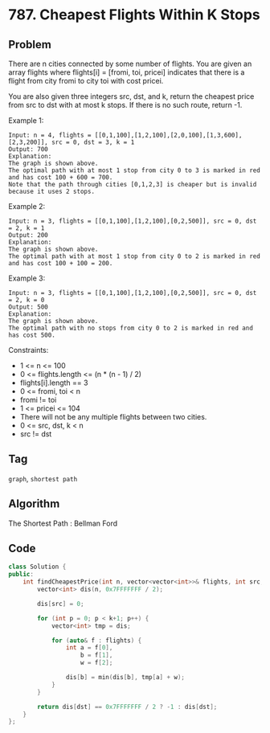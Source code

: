 # 787. Cheapest Flights Within K Stops

## Problem

There are n cities connected by some number of flights. You are given an array flights where flights[i] = [fromi, toi, pricei] indicates that there is a flight from city fromi to city toi with cost pricei.

You are also given three integers src, dst, and k, return the cheapest price from src to dst with at most k stops. If there is no such route, return -1.

Example 1:
```
Input: n = 4, flights = [[0,1,100],[1,2,100],[2,0,100],[1,3,600],[2,3,200]], src = 0, dst = 3, k = 1
Output: 700
Explanation:
The graph is shown above.
The optimal path with at most 1 stop from city 0 to 3 is marked in red and has cost 100 + 600 = 700.
Note that the path through cities [0,1,2,3] is cheaper but is invalid because it uses 2 stops.
```

Example 2:
```
Input: n = 3, flights = [[0,1,100],[1,2,100],[0,2,500]], src = 0, dst = 2, k = 1
Output: 200
Explanation:
The graph is shown above.
The optimal path with at most 1 stop from city 0 to 2 is marked in red and has cost 100 + 100 = 200.
```

Example 3:
```
Input: n = 3, flights = [[0,1,100],[1,2,100],[0,2,500]], src = 0, dst = 2, k = 0
Output: 500
Explanation:
The graph is shown above.
The optimal path with no stops from city 0 to 2 is marked in red and has cost 500.
```

Constraints:
- 1 <= n <= 100
- 0 <= flights.length <= (n * (n - 1) / 2)
- flights[i].length == 3
- 0 <= fromi, toi < n
- fromi != toi
- 1 <= pricei <= 104
- There will not be any multiple flights between two cities.
- 0 <= src, dst, k < n
- src != dst

## Tag  
```graph```, ```shortest path```

## Algorithm

The Shortest Path : Bellman Ford

## Code
```cpp
class Solution {
public:
    int findCheapestPrice(int n, vector<vector<int>>& flights, int src, int dst, int k) {
        vector<int> dis(n, 0x7FFFFFFF / 2);

        dis[src] = 0;

        for (int p = 0; p < k+1; p++) {
            vector<int> tmp = dis;

            for (auto& f : flights) {
                int a = f[0],
                    b = f[1],
                    w = f[2];

                dis[b] = min(dis[b], tmp[a] + w);
            }
        }

        return dis[dst] == 0x7FFFFFFF / 2 ? -1 : dis[dst];
    }
};
```